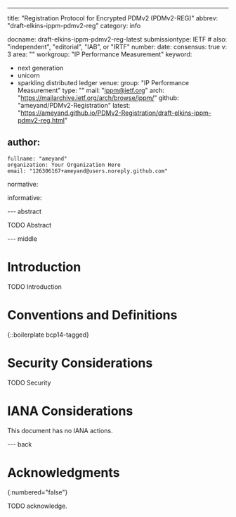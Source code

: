 ---
title: "Registration Protocol for Encrypted PDMv2 (PDMv2-REG)"
abbrev: "draft-elkins-ippm-pdmv2-reg"
category: info

docname: draft-elkins-ippm-pdmv2-reg-latest
submissiontype: IETF  # also: "independent", "editorial", "IAB", or "IRTF"
number:
date:
consensus: true
v: 3
area: ""
workgroup: "IP Performance Measurement"
keyword:
 - next generation
 - unicorn
 - sparkling distributed ledger
venue:
  group: "IP Performance Measurement"
  type: ""
  mail: "ippm@ietf.org"
  arch: "https://mailarchive.ietf.org/arch/browse/ippm/"
  github: "ameyand/PDMv2-Registration"
  latest: "https://ameyand.github.io/PDMv2-Registration/draft-elkins-ippm-pdmv2-reg.html"

author:
 -
    fullname: "ameyand"
    organization: Your Organization Here
    email: "126306167+ameyand@users.noreply.github.com"

normative:

informative:


--- abstract

TODO Abstract


--- middle

# Introduction

TODO Introduction


# Conventions and Definitions

{::boilerplate bcp14-tagged}


# Security Considerations

TODO Security


# IANA Considerations

This document has no IANA actions.


--- back

# Acknowledgments
{:numbered="false"}

TODO acknowledge.
